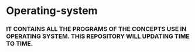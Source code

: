 # Operating-system
### IT CONTAINS ALL THE PROGRAMS OF THE CONCEPTS USE IN OPERATING SYSTEM. THIS REPOSITORY WILL UPDATING TIME TO TIME.
